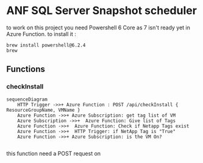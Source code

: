 # ANF SQL Server Snapshot scheduler

to work on this project you need Powershell 6 Core as 7 isn't ready yet in Azure Function.
to install it :

``` shell
brew install powershell@6.2.4
brew 
```

## Functions

### checkInstall

```mermaid
sequenceDiagram
	HTTP Trigger ->>+ Azure Function : POST /api/checkInstall { ResourceGroupName, VMName }
	Azure Function ->>+ Azure Subscription: get tag list of VM
	Azure Subscription ->>+  Azure Function: Give list of Tags
	Azure Function ->>+  Azure Function: Check if Netapp Tags exist
	Azure Function ->>+  HTTP Trigger: if NetApp Tag is "True"
	Azure Function ->>+ Azure Subscription: is the VM On?
					
```

this function need a POST request on 